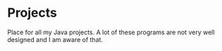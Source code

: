 # Projects
Place for all my Java projects.
A lot of these programs are not very well designed and I am aware of that.
